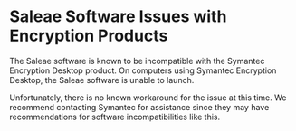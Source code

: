 # Saleae Software Issues with Encryption Products

The Saleae software is known to be incompatible with the Symantec Encryption Desktop product. On computers using Symantec Encryption Desktop, the Saleae software is unable to launch.

Unfortunately, there is no known workaround for the issue at this time. We recommend contacting Symantec for assistance since they may have recommendations for software incompatibilities like this.

